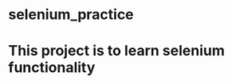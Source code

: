 # selenium_practice

# This project is to learn selenium functionality
<!-- http://automationpractice.com/index.php -->

